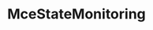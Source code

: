 ---
title: MceStateMonitoring
type: lib
layout: function
description: |
  Monitoring logic for a state machine, returns elapsed time [ms]
tags: 
  - PosTable
categories: examples
---